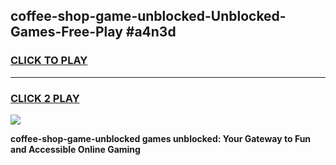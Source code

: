 
## coffee-shop-game-unblocked-Unblocked-Games-Free-Play #a4n3d
<h3>
<a href="https://us.freeplayer.one?title=coffee-shop-game-unblocked&ref=9M">CLICK TO PLAY</a></h3>
<hr>

<h3>
<a href="https://us.freeplayer.one?title=coffee-shop-game-unblocked&ref=9M">CLICK 2 PLAY</a>
  
</h3>

<a href="https://us.freeplayer.one?title=coffee-shop-game-unblocked&ref=9M"><img src="https://clearcache.store/games.png"></a>


**coffee-shop-game-unblocked games unblocked: Your Gateway to Fun and Accessible Online Gaming**
